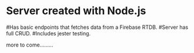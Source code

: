 # Server created with Node.js
#Has basic endpoints that fetches data from a Firebase RTDB.
#Server has full CRUD.
#Includes jester testing.

more to come.........
